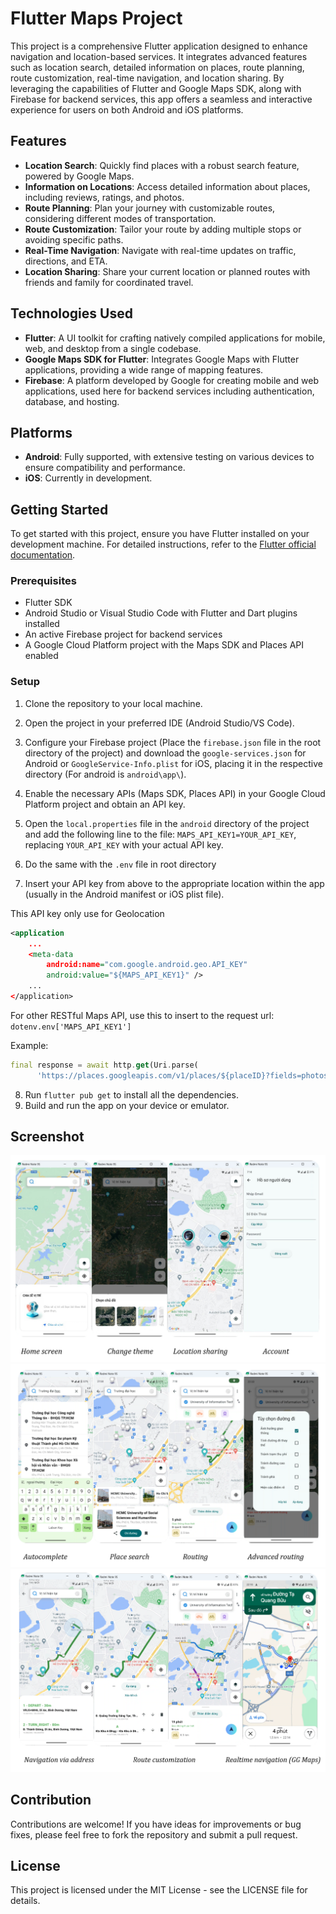 # Flutter Maps Project

This project is a comprehensive Flutter application designed to enhance navigation and location-based services. It integrates advanced features such as location search, detailed information on places, route planning, route customization, real-time navigation, and location sharing. By leveraging the capabilities of Flutter and Google Maps SDK, along with Firebase for backend services, this app offers a seamless and interactive experience for users on both Android and iOS platforms.

## Features

- **Location Search**: Quickly find places with a robust search feature, powered by Google Maps.
- **Information on Locations**: Access detailed information about places, including reviews, ratings, and photos.
- **Route Planning**: Plan your journey with customizable routes, considering different modes of transportation.
- **Route Customization**: Tailor your route by adding multiple stops or avoiding specific paths.
- **Real-Time Navigation**: Navigate with real-time updates on traffic, directions, and ETA.
- **Location Sharing**: Share your current location or planned routes with friends and family for coordinated travel.

## Technologies Used

- **Flutter**: A UI toolkit for crafting natively compiled applications for mobile, web, and desktop from a single codebase.
- **Google Maps SDK for Flutter**: Integrates Google Maps with Flutter applications, providing a wide range of mapping features.
- **Firebase**: A platform developed by Google for creating mobile and web applications, used here for backend services including authentication, database, and hosting.

## Platforms

- **Android**: Fully supported, with extensive testing on various devices to ensure compatibility and performance.
- **iOS**: Currently in development.

## Getting Started

To get started with this project, ensure you have Flutter installed on your development machine. For detailed instructions, refer to the [Flutter official documentation](https://flutter.dev/docs/get-started/install).

### Prerequisites

- Flutter SDK
- Android Studio or Visual Studio Code with Flutter and Dart plugins installed
- An active Firebase project for backend services
- A Google Cloud Platform project with the Maps SDK and Places API enabled

### Setup

1. Clone the repository to your local machine.
2. Open the project in your preferred IDE (Android Studio/VS Code).
3. Configure your Firebase project (Place the `firebase.json` file in the root directory of the project) and download the `google-services.json` for Android or `GoogleService-Info.plist` for iOS, placing it in the respective directory (For android is `android\app\`).
4. Enable the necessary APIs (Maps SDK, Places API) in your Google Cloud Platform project and obtain an API key.
5. Open the `local.properties` file in the `android` directory of the project and add the following line to the file: `MAPS_API_KEY1=YOUR_API_KEY`, replacing `YOUR_API_KEY` with your actual API key.

6. Do the same with the `.env` file in root directory

7. Insert your API key from above to the appropriate location within the app (usually in the Android manifest or iOS plist file).

This API key only use for Geolocation
```xml
<application
    ...
    <meta-data
        android:name="com.google.android.geo.API_KEY"
        android:value="${MAPS_API_KEY1}" />
    ...
</application>
```

For other RESTful Maps API, use this to insert to the request url: `
dotenv.env['MAPS_API_KEY1']
`

Example:
```dart
final response = await http.get(Uri.parse(
      'https://places.googleapis.com/v1/places/${placeID}?fields=photos&key=${dotenv.env['MAPS_API_KEY1']}'));
```

8. Run `flutter pub get` to install all the dependencies.
9. Build and run the app on your device or emulator.

## Screenshot

![App Screenshot](screenshot_1.png)
![App Screenshot](screenshot_2.png)
![App Screenshot](screenshot_3.png)





## Contribution

Contributions are welcome! If you have ideas for improvements or bug fixes, please feel free to fork the repository and submit a pull request.

## License

This project is licensed under the MIT License - see the LICENSE file for details.


